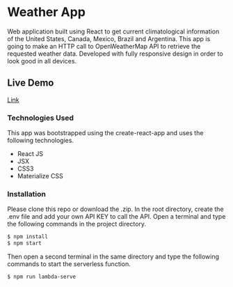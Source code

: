 # Weather App

Web application built using React to get current climatological information of the United States, Canada, Mexico, Brazil and Argentina. This app is going to make an HTTP call to OpenWeatherMap API to retrieve the requested weather data. Developed with fully responsive design in order to look good in all devices.

## Live Demo

[Link](https://theweatherappreact.netlify.app/)

### Technologies Used

This app was bootstrapped using the create-react-app and uses the following technologies.

- React JS
- JSX
- CSS3
- Materialize CSS

### Installation

Please clone this repo or download the .zip. In the root directory, create the .env file and add your own API KEY to call the API. Open a terminal and type the following commands in the project directory.

```sh
$ npm install
$ npm start
```

Then open a second terminal in the same directory and type the following commands to start the serverless function.

```sh
$ npm run lambda-serve
```
